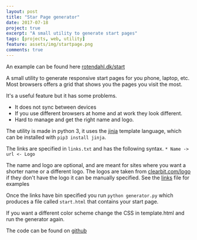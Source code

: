 ```yaml
---
layout: post
title: "Star Page generator"
date: 2017-07-18
project: true
excerpt: "A small utility to generate start pages"
tags: [projects, web, utility]
feature: assets/img/startpage.png
comments: true
---
```

An example can be found here [rotendahl.dk/start](http://rotendahl.dk/start)

A small utility to generate responsive start pages for you phone, laptop, etc.
Most browsers offers a grid that shows you the pages you visit the most.

It's a useful feature but it has some problems.

* It does not sync between devices
* If you use different browsers at home and at work they look different.
* Hard to manage and get the right name and logo.

The utility is made in python 3, it uses the [jinja](http://jinja.pocoo.org)
template language, which can be installed with `pip3 install jinja`.

The links are specified in `links.txt` and has the following syntax.
`* Name -> url <- Logo`

The name and logo are optional, and are meant for sites where you want a shorter
name or a different logo. The logos are taken from
[clearbit.com/logo](https://clearbit.com/logo) if they don't have the logo it can be
manually specified. See the [links](links.txt) file for examples

Once the links have bin specified you run `python generator.py` which produces
a file called `start.html` that contains your start page.

If you want a different color scheme change the CSS in template.html and run
the generator again.

The code can be found on [github](https://github.com/Rotendahl/StartPageGenerator)
